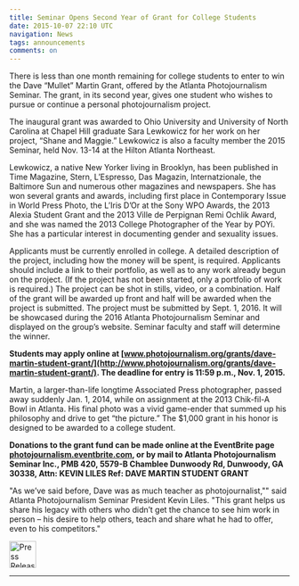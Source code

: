 ```yaml
---
title: Seminar Opens Second Year of Grant for College Students
date: 2015-10-07 22:10 UTC
navigation: News
tags: announcements
comments: on
---
```


There is less than one month remaining for college students to enter to win the Dave “Mullet” Martin Grant, offered by the Atlanta Photojournalism Seminar. The grant, in its second year, gives one student who wishes to pursue or continue a personal photojournalism project.

The inaugural grant was awarded to Ohio University and University of North Carolina at Chapel Hill graduate Sara Lewkowicz for her work on her project, “Shane and Maggie.” Lewkowicz is also a faculty member the 2015 Seminar, held Nov. 13-14 at the Hilton Atlanta Northeast.

Lewkowicz, a native New Yorker living in Brooklyn, has been published in Time Magazine, Stern, L’Espresso, Das Magazin, Internatzionale, the Baltimore Sun and numerous other magazines and newspapers. She has won several grants and awards, including first place in Contemporary Issue in World Press Photo, the L’Iris D’Or at the Sony WPO Awards, the 2013 Alexia Student Grant and the 2013 Ville de Perpignan Remi Ochlik Award, and she was named the 2013 College Photographer of the Year by POYi. She has a particular interest in documenting gender and sexuality issues.

Applicants must be currently enrolled in college. A detailed description of the project, including how the money will be spent, is required. Applicants should include a link to their portfolio, as well as to any work already begun on the project. (If the project has not been started, only a portfolio of work is required.) The project can be shot in stills, video, or a combination. Half of the grant will be awarded up front and half will be awarded when the project is submitted. The project must be submitted by Sept. 1, 2016. It will be showcased during the 2016 Atlanta Photojournalism Seminar and displayed on the group’s website. Seminar faculty and staff will determine the winner.

__Students may apply online at [www.photojournalism.org/grants/dave-martin-student-grant/](http://www.photojournalism.org/grants/dave-martin-student-grant/). The deadline for entry is 11:59 p.m., Nov. 1, 2015.__

Martin, a larger-than-life longtime Associated Press photographer, passed away suddenly Jan. 1, 2014, while on assignment at the 2013 Chik-fil-A Bowl in Atlanta. His final photo was a vivid game-ender that summed up his philosophy and drive to get “the picture.” The $1,000 grant in his honor is designed to be awarded to a college student.

__Donations to the grant fund can be made online at the EventBrite page [photojournalism.eventbrite.com](http://photojournalism.eventbrite.com), or by mail to Atlanta Photojournalism Seminar Inc., PMB 420, 5579-B Chamblee Dunwoody Rd, Dunwoody, GA 30338, Attn: KEVIN LILES Ref: DAVE MARTIN STUDENT GRANT__

"As we’ve said before, Dave was as much teacher as photojournalist,"" said Atlanta Photojournalism Seminar President Kevin Liles. "This grant helps us share his legacy with others who didn’t get the chance to see him work in person – his desire to help others, teach and share what he had to offer, even to his competitors."

<a href="/documents/dave-martin-grant-press-release-2015.pdf" alt="Seminar Opens Second Year of Grant for College Students" title="Click here to download this press release as a PDF" class="tooltip-link" data-placement="right">
  <img src="/images/icons/pdf.png" alt="Press Release PDF" width="48">
</a>

<hr>